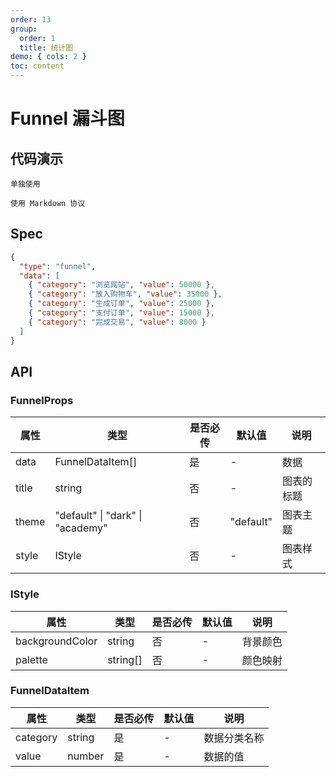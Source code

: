 ```yaml
---
order: 13
group:
  order: 1
  title: 统计图
demo: { cols: 2 }
toc: content
---
```


# Funnel 漏斗图

## 代码演示

<code src="./demos/common">单独使用</code>

<code src="./demos/markdown">使用 Markdown 协议</code>

## Spec

```json
{
  "type": "funnel",
  "data": [
    { "category": "浏览网站", "value": 50000 },
    { "category": "放入购物车", "value": 35000 },
    { "category": "生成订单", "value": 25000 },
    { "category": "支付订单", "value": 15000 },
    { "category": "完成交易", "value": 8000 }
  ]
}
```

## API

### FunnelProps

| 属性  | 类型                                     | 是否必传 | 默认值    | 说明       |
| ----- | ---------------------------------------- | -------- | --------- | ---------- |
| data  | FunnelDataItem[]                         | 是       | -         | 数据       |
| title | string                                   | 否       | -         | 图表的标题 |
| theme | "default" &#124; "dark" &#124; "academy" | 否       | "default" | 图表主题   |
| style | IStyle                                   | 否       | -         | 图表样式   |

### IStyle

| 属性            | 类型     | 是否必传 | 默认值 | 说明     |
| --------------- | -------- | -------- | ------ | -------- |
| backgroundColor | string   | 否       | -      | 背景颜色 |
| palette         | string[] | 否       | -      | 颜色映射 |

### FunnelDataItem

| 属性     | 类型   | 是否必传 | 默认值 | 说明         |
| -------- | ------ | -------- | ------ | ------------ |
| category | string | 是       | -      | 数据分类名称 |
| value    | number | 是       | -      | 数据的值     |
